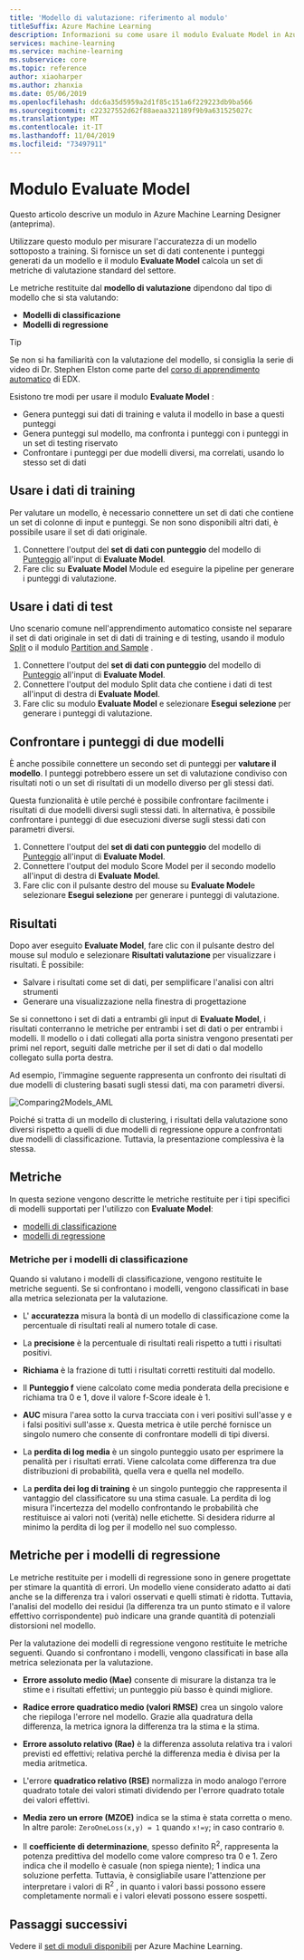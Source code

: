 ```yaml
---
title: 'Modello di valutazione: riferimento al modulo'
titleSuffix: Azure Machine Learning
description: Informazioni su come usare il modulo Evaluate Model in Azure Machine Learning per misurare l'accuratezza di un modello sottoposto a training.
services: machine-learning
ms.service: machine-learning
ms.subservice: core
ms.topic: reference
author: xiaoharper
ms.author: zhanxia
ms.date: 05/06/2019
ms.openlocfilehash: ddc6a35d5959a2d1f85c151a6f229223db9ba566
ms.sourcegitcommit: c22327552d62f88aeaa321189f9b9a631525027c
ms.translationtype: MT
ms.contentlocale: it-IT
ms.lasthandoff: 11/04/2019
ms.locfileid: "73497911"
---
```

# <a name="evaluate-model-module"></a>Modulo Evaluate Model

Questo articolo descrive un modulo in Azure Machine Learning Designer (anteprima).

Utilizzare questo modulo per misurare l'accuratezza di un modello sottoposto a training. Si fornisce un set di dati contenente i punteggi generati da un modello e il modulo **Evaluate Model** calcola un set di metriche di valutazione standard del settore.
  
 Le metriche restituite dal **modello di valutazione** dipendono dal tipo di modello che si sta valutando:  
  
-   **Modelli di classificazione**    
-   **Modelli di regressione**    



> [!TIP]
> Se non si ha familiarità con la valutazione del modello, si consiglia la serie di video di Dr. Stephen Elston come parte del [corso di apprendimento automatico](https://blogs.technet.microsoft.com/machinelearning/2015/09/08/new-edx-course-data-science-machine-learning-essentials/) di EDX. 


Esistono tre modi per usare il modulo **Evaluate Model** :

+ Genera punteggi sui dati di training e valuta il modello in base a questi punteggi
+ Genera punteggi sul modello, ma confronta i punteggi con i punteggi in un set di testing riservato
+ Confrontare i punteggi per due modelli diversi, ma correlati, usando lo stesso set di dati

## <a name="use-the-training-data"></a>Usare i dati di training

Per valutare un modello, è necessario connettere un set di dati che contiene un set di colonne di input e punteggi.  Se non sono disponibili altri dati, è possibile usare il set di dati originale.

1. Connettere l'output del **set di dati con punteggio** del modello di [Punteggio](./score-model.md) all'input di **Evaluate Model**. 
2. Fare clic su **Evaluate Model** Module ed eseguire la pipeline per generare i punteggi di valutazione.

## <a name="use-testing-data"></a>Usare i dati di test

Uno scenario comune nell'apprendimento automatico consiste nel separare il set di dati originale in set di dati di training e di testing, usando il modulo [Split](./split-data.md) o il modulo [Partition and Sample](./partition-and-sample.md) . 

1. Connettere l'output del **set di dati con punteggio** del modello di [Punteggio](score-model.md) all'input di **Evaluate Model**. 
2. Connettere l'output del modulo Split data che contiene i dati di test all'input di destra di **Evaluate Model**.
2. Fare clic su modulo **Evaluate Model** e selezionare **Esegui selezione** per generare i punteggi di valutazione.

## <a name="compare-scores-from-two-models"></a>Confrontare i punteggi di due modelli

È anche possibile connettere un secondo set di punteggi per **valutare il modello**.  I punteggi potrebbero essere un set di valutazione condiviso con risultati noti o un set di risultati di un modello diverso per gli stessi dati.

Questa funzionalità è utile perché è possibile confrontare facilmente i risultati di due modelli diversi sugli stessi dati. In alternativa, è possibile confrontare i punteggi di due esecuzioni diverse sugli stessi dati con parametri diversi.

1. Connettere l'output del **set di dati con punteggio** del modello di [Punteggio](score-model.md) all'input di **Evaluate Model**. 
2. Connettere l'output del modulo Score Model per il secondo modello all'input di destra di **Evaluate Model**.
3. Fare clic con il pulsante destro del mouse su **Evaluate Model**e selezionare **Esegui selezione** per generare i punteggi di valutazione.

## <a name="results"></a>Risultati

Dopo aver eseguito **Evaluate Model**, fare clic con il pulsante destro del mouse sul modulo e selezionare **Risultati valutazione** per visualizzare i risultati. È possibile:

+ Salvare i risultati come set di dati, per semplificare l'analisi con altri strumenti
+ Generare una visualizzazione nella finestra di progettazione

Se si connettono i set di dati a entrambi gli input di **Evaluate Model**, i risultati conterranno le metriche per entrambi i set di dati o per entrambi i modelli.
Il modello o i dati collegati alla porta sinistra vengono presentati per primi nel report, seguiti dalle metriche per il set di dati o dal modello collegato sulla porta destra.  

Ad esempio, l'immagine seguente rappresenta un confronto dei risultati di due modelli di clustering basati sugli stessi dati, ma con parametri diversi.  

![Comparing2Models&#95;AML](media/module/aml-comparing2models.png "AML_Comparing2Models")  

Poiché si tratta di un modello di clustering, i risultati della valutazione sono diversi rispetto a quelli di due modelli di regressione oppure a confrontati due modelli di classificazione. Tuttavia, la presentazione complessiva è la stessa. 

## <a name="metrics"></a>Metriche

In questa sezione vengono descritte le metriche restituite per i tipi specifici di modelli supportati per l'utilizzo con **Evaluate Model**:

+ [modelli di classificazione](#bkmk_classification)
+ [modelli di regressione](#bkmk_regression)

###  <a name="bkmk_classification"></a>Metriche per i modelli di classificazione

Quando si valutano i modelli di classificazione, vengono restituite le metriche seguenti. Se si confrontano i modelli, vengono classificati in base alla metrica selezionata per la valutazione.  
  
-   L' **accuratezza** misura la bontà di un modello di classificazione come la percentuale di risultati reali al numero totale di case.  
  
-   La **precisione** è la percentuale di risultati reali rispetto a tutti i risultati positivi.  
  
-   **Richiama** è la frazione di tutti i risultati corretti restituiti dal modello.  
  
-   Il **Punteggio f** viene calcolato come media ponderata della precisione e richiama tra 0 e 1, dove il valore f-Score ideale è 1.  
  
-   **AUC** misura l'area sotto la curva tracciata con i veri positivi sull'asse y e i falsi positivi sull'asse x. Questa metrica è utile perché fornisce un singolo numero che consente di confrontare modelli di tipi diversi.  
  
- La **perdita di log media** è un singolo punteggio usato per esprimere la penalità per i risultati errati. Viene calcolata come differenza tra due distribuzioni di probabilità, quella vera e quella nel modello.  
  
- La **perdita dei log di training** è un singolo punteggio che rappresenta il vantaggio del classificatore su una stima casuale. La perdita di log misura l'incertezza del modello confrontando le probabilità che restituisce ai valori noti (verità) nelle etichette. Si desidera ridurre al minimo la perdita di log per il modello nel suo complesso.

##  <a name="bkmk_regression"></a>Metriche per i modelli di regressione
 
Le metriche restituite per i modelli di regressione sono in genere progettate per stimare la quantità di errori.  Un modello viene considerato adatto ai dati anche se la differenza tra i valori osservati e quelli stimati è ridotta. Tuttavia, l'analisi del modello dei residui (la differenza tra un punto stimato e il valore effettivo corrispondente) può indicare una grande quantità di potenziali distorsioni nel modello.  
  
 Per la valutazione dei modelli di regressione vengono restituite le metriche seguenti. Quando si confrontano i modelli, vengono classificati in base alla metrica selezionata per la valutazione.  
  
- **Errore assoluto medio (Mae)** consente di misurare la distanza tra le stime e i risultati effettivi; un punteggio più basso è quindi migliore.  
  
- **Radice errore quadratico medio (valori RMSE)** crea un singolo valore che riepiloga l'errore nel modello. Grazie alla quadratura della differenza, la metrica ignora la differenza tra la stima e la stima.  
  
- **Errore assoluto relativo (Rae)** è la differenza assoluta relativa tra i valori previsti ed effettivi; relativa perché la differenza media è divisa per la media aritmetica.  
  
- L'errore **quadratico relativo (RSE)** normalizza in modo analogo l'errore quadrato totale dei valori stimati dividendo per l'errore quadrato totale dei valori effettivi.  
  
- **Media zero un errore (MZOE)** indica se la stima è stata corretta o meno.  In altre parole: `ZeroOneLoss(x,y) = 1` quando `x!=y`; in caso contrario `0`.
  
- Il **coefficiente di determinazione**, spesso definito R<sup>2</sup>, rappresenta la potenza predittiva del modello come valore compreso tra 0 e 1. Zero indica che il modello è casuale (non spiega niente); 1 indica una soluzione perfetta. Tuttavia, è consigliabile usare l'attenzione per interpretare i valori di R<sup>2</sup> , in quanto i valori bassi possono essere completamente normali e i valori elevati possono essere sospetti.
  

## <a name="next-steps"></a>Passaggi successivi

Vedere il [set di moduli disponibili](module-reference.md) per Azure Machine Learning. 